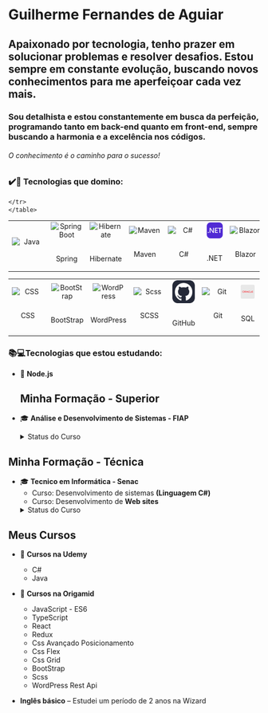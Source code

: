 # Guilherme Fernandes de Aguiar
## Apaixonado por tecnologia, tenho prazer em solucionar problemas e resolver desafios. Estou sempre em constante evolução, buscando novos conhecimentos para me aperfeiçoar cada vez mais.
### Sou detalhista e estou constantemente em busca da perfeição, programando tanto em back-end quanto em front-end, sempre buscando a harmonia e a excelência nos códigos.
###### O conhecimento é o caminho para o sucesso!

### ✔️💯 Tecnologias que domino:


<table>
  <tr>
    <td align="center">
      <img src="https://github.com/marwin1991/profile-technology-icons/blob/main/icons/java.png" style="width:64px; height:72px object-fit: contain; display: block; margin: auto;" alt="Java" /><br/>
    </td>
    <td align="center">
      <img src="https://github.com/marwin1991/profile-technology-icons/blob/main/icons/spring_boot.png" style="width:64px; height:72px object-fit: contain; display: block; margin: auto;" alt="Spring Boot" /><br/>
      <p>Spring</p>
    </td>
    <td align="center">
      <img src="https://github.com/marwin1991/profile-technology-icons/blob/main/icons/hibernate.png" style="width:64px; height:72px object-fit: contain; display: block; margin: auto;" alt="Hibernate" /><br/>
      <p>Hibernate</p>
    </td>
    <td align="center">
      <img src="https://github.com/marwin1991/profile-technology-icons/blob/main/icons/maven.png" style="width:64px; height:72px object-fit: contain; display: block; margin: auto;" alt="Maven" /><br/>
      <p>Maven</p>
    </td>
    <td align="center">
      <img src="https://github.com/marwin1991/profile-technology-icons/blob/main/icons/c%23.png" style="width:64px; height:72px object-fit: contain; display: block; margin: auto;" alt="C#" /><br/>
      <p>C#</p>
    </td>
  <td align="center">
      <img src="https://raw.githubusercontent.com/tandpfun/skill-icons/65dea6c4eaca7da319e552c09f4cf5a9a8dab2c8/icons/DotNet.svg" style="width:64px; height:72px object-fit: contain; display: block; margin: auto;" alt=".NET" /><br/>
      <p>.NET</p>
    </td>
    <td align="center">
      <img src="https://github.com/marwin1991/profile-technology-icons/blob/main/icons/blazor.png" style="width:64px; height:72px object-fit: contain; display: block; margin: auto;" alt="Blazor" /><br/>
      <p>Blazor</p>
    </td>
    <td align="center">
      <img src="https://github.com/marwin1991/profile-technology-icons/blob/main/icons/typescript.png" style="width:64px; height:72px object-fit: contain; display: block; margin: auto;" alt="TypeScript" /><br/>
      <p>TypeScript</p>
    </td>
    <td align="center">
      <img src="https://github.com/marwin1991/profile-technology-icons/blob/main/icons/react.png" style="width:64px; height:72px object-fit: contain; display: block; margin: auto;" alt="React" /><br/>
      <p>React</p>
    </td>
     <td align="center">
      <img src="https://github.com/marwin1991/profile-technology-icons/blob/main/icons/javascript.png" style="width:64px; height:72px object-fit: contain; display: block; margin: auto;" alt="JavaScript" /><br/>
      <p>JavaScript</p>
    </td>
    <td align="center">
      <img src="https://github.com/marwin1991/profile-technology-icons/blob/main/icons/redux.png" style="width:64px; height:72px object-fit: contain; display: block; margin: auto;" alt="Redux" /><br/>
      <p>Redux</p>
    </td>
  
  </tr>

    </tr>
    </table>

<table>
  <tr>
   <td align="center">
      <img src="https://github.com/marwin1991/profile-technology-icons/blob/main/icons/css.png" style="width:64px; height:72px object-fit: contain; display: block; margin: auto;" alt="CSS" /><br/>
      <p>CSS</p>
    </td>
   <td align="center">
      <img src="https://github.com/marwin1991/profile-technology-icons/blob/main/icons/bootstrap.png" style="width:64px; height:72px object-fit: contain; display: block; margin: auto;" alt="BootStrap" /><br/>
      <p>BootStrap</p>
    </td>
    <td align="center">
      <img src="https://github.com/marwin1991/profile-technology-icons/blob/main/icons/wordpress.png" style="width:64px; height:72px object-fit: contain; display: block; margin: auto;" alt="WordPress" /><br/>
      <p>WordPress</p>
    </td>
    <td align="center">
      <img src="https://github.com/marwin1991/profile-technology-icons/blob/main/icons/sass.png" style="width:64px; height:72px object-fit: contain; display: block; margin: auto;" alt="Scss" /><br/>
      <p>SCSS</p>
    </td>
    <td align="center">
      <img src="https://github.com/tandpfun/skill-icons/blob/main/icons/Github-Dark.svg" style="width:64px; height:72px object-fit: contain; display: block; margin: auto;" alt="GitHub" /><br/>
      <p>GitHub</p>
    </td>
    <td align="center">
      <img src="https://github.com/marwin1991/profile-technology-icons/blob/main/icons/git.png" style="width:64px; height:72px object-fit: contain; display: block; margin: auto;" alt="Git" /><br/>
      <p>Git</p>
    </td>
    <td align="center">
      <img src="https://github.com/gui-bus/TechIcons/blob/main/Light/Oracle.svg" style="width:64px; height:72px object-fit: contain; display: block; margin: auto;" alt="Oracle SQL" /><br/>
      <p>SQL</p>
    </td>
    <td align="center">
      <img src="https://github.com/marwin1991/profile-technology-icons/blob/main/icons/mysql.png" style="width:64px; height:72px object-fit: contain; display: block; margin: auto;" alt="MySQL" /><br/>
      <p>MySQL</p>
    </td>
    <td align="center">
      <img src="https://github.com/marwin1991/profile-technology-icons/blob/main/icons/postgresql.png" style="width:64px; height:72px object-fit: contain; display: block; margin: auto;" alt="PostgreSQL" /><br/>
      <p>PostgreSQL</p>
    </td>
    <td align="center">
      <img src="https://github.com/marwin1991/profile-technology-icons/blob/main/icons/mongodb.png" style="width:64px; height:72px object-fit: contain; display: block; margin: auto;" alt="MongoDB" /><br/>
      <p>MongoDB</p>
    </td>
    <td align="center">
      <img src="https://github.com/marwin1991/profile-technology-icons/blob/main/icons/firebase.png" style="width:64px; height:72px object-fit: contain; display: block; margin: auto;" alt="Firebase" /><br/>
      <p>Firebase</p>
    </td>
  </tr>
</table>


### 📚💻Tecnologias que estou estudando:
- 🚀 **Node.js**
  ## Minha Formação - Superior

- 🎓 **Análise e Desenvolvimento de Sistemas - FIAP**
  <details>
    <summary>Status do Curso</summary>
    - Iniciado em 02/2015 e concluído em 12/2016
  </details>
## Minha Formação - Técnica

- 🎓 **Tecnico em Informática - Senac**<br/>
  - Curso: Desenvolvimento de sistemas **(Linguagem C#)**
  - Curso: Desenvolvimento de **Web sites**<br/>
  <details>
    <summary>Status do Curso</summary>
    - Iniciado em 02/2015 e concluído em 12/2016
  </details>
## Meus Cursos

- 📖 **Cursos na Udemy**
  - C#
  - Java
    
- 📖 **Cursos na Origamid**
  - JavaScript - ES6
  - TypeScript
  - React
  - Redux
  - Css Avançado Posicionamento
  - Css Flex
  - Css Grid
  - BootStrap
  - Scss
  - WordPress Rest Api
- **Inglês básico** – Estudei um período de 2 anos na Wizard
